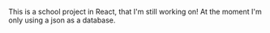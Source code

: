 This is a school project in React, that I'm still working on! At the moment I'm only using a json as a database.

